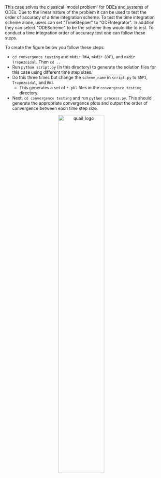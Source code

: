 This case solves the classical 'model problem' for ODEs and systems of ODEs.
Due to the linear nature of the problem it can be used to test the order of accuracy of a time integration scheme. To test the time integration scheme alone, users can set "TimeStepper" to "ODEIntegrator". In addition they can select "ODEScheme" to be the scheme they would like to test. To conduct a time integration order of accuracy test one can follow these steps.

To create the figure below you follow these steps:
- `cd convergence testing` and 	`mkdir RK4`, `mkdir BDF1`, and `mkdir Trapezoidal`. Then `cd ..`
- Run `python script.py` (in this directory) to generate the solution files for this case using different time step sizes.
- Do this three times but change the `scheme_name` in `script.py` to `BDF1`, `Trapezoidal`, and `RK4`
	- This generates a set of `*.pkl` files in the `convergence_testing` directory. 
- Next, `cd convergence testing` and run `python process.py`. This should generate the appropriate convergence plots and output the order of convergence between each time step size.

<p align="center">
  <a href="https://github.com/ericjching/DG_Python"><img alt="quail_logo" src="https://user-images.githubusercontent.com/55554103/127051351-544e6c4d-e7a6-4689-bb99-cf8e780cb340.png" width="55%"></a>
</p>
